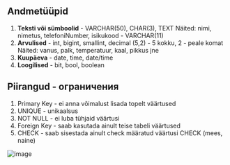 ## Andmetüüpid 
1. **Teksti või sümboolid** - VARCHAR(50), CHAR(3), TEXT
Näited: nimi, nimetus, telefoniNumber, isikukood - VARCHAR(11)
2.  **Arvulised** - int, bigint, smallint, decimal (5,2) - 5 kokku, 2 - peale komat
Näited: vanus, palk, temperatuur, kaal, pikkus jne
3.  **Kuupäeva** - date, time, date/time
4.  **Loogilised** - bit, bool, boolean



## Piirangud - ограничения
1. Primary Key - ei anna võimalust lisada topelt väärtused
2. UNIQUE - unikaalsus
3. NOT NULL - ei luba tühjaid väärtusi
4. Foreign Key - saab kasutada ainult teise tabeli väärtused
5. CHECK - saab sisestada ainult check määratud väärtusi CHECK (mees, naine)

![image](https://github.com/user-attachments/assets/82bbfb10-03d6-47f7-9c2c-3035df30a390)




